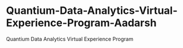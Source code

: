 # Quantium-Data-Analytics-Virtual-Experience-Program-Aadarsh
Quantium Data Analytics Virtual Experience Program 

